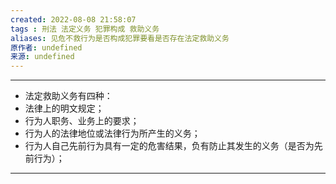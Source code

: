```yaml
---
created: 2022-08-08 21:58:07
tags : 刑法 法定义务 犯罪构成 救助义务
aliases: 见危不救行为是否构成犯罪要看是否存在法定救助义务
原作者: undefined
来源: undefined
---
```

---
* 法定救助义务有四种：
* 法律上的明文规定；
* 行为人职务、业务上的要求；
* 行为人的法律地位或法律行为所产生的义务；
* 行为人自己先前行为具有一定的危害结果，负有防止其发生的义务（是否为先前行为）；

---

